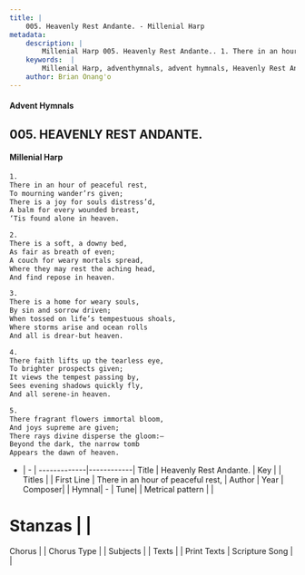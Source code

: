 ```yaml
---
title: |
    005. Heavenly Rest Andante. - Millenial Harp
metadata:
    description: |
        Millenial Harp 005. Heavenly Rest Andante.. 1. There in an hour of peaceful rest, To mourning wander’rs given; There is a joy for souls distress’d, A balm for every wounded breast, ‘Tis found alone in heaven.
    keywords:  |
        Millenial Harp, adventhymnals, advent hymnals, Heavenly Rest Andante., There in an hour of peaceful rest, . 
    author: Brian Onang'o
---
```

#### Advent Hymnals
## 005. HEAVENLY REST ANDANTE.
####  Millenial Harp
```txt
1. 
There in an hour of peaceful rest, 
To mourning wander’rs given; 
There is a joy for souls distress’d, 
A balm for every wounded breast, 
‘Tis found alone in heaven.

2. 
There is a soft, a downy bed, 
As fair as breath of even; 
A couch for weary mortals spread, 
Where they may rest the aching head, 
And find repose in heaven.

3. 
There is a home for weary souls, 
By sin and sorrow driven; 
When tossed on life’s tempestuous shoals, 
Where storms arise and ocean rolls 
And all is drear-but heaven.

4. 
There faith lifts up the tearless eye, 
To brighter prospects given; 
It views the tempest passing by, 
Sees evening shadows quickly fly, 
And all serene-in heaven.

5. 
There fragrant flowers immortal bloom, 
And joys supreme are given; 
There rays divine disperse the gloom:— 
Beyond the dark, the narrow tomb 
Appears the dawn of heaven.
```
- |   -  |
-------------|------------|
Title | Heavenly Rest Andante. |
Key |  |
Titles |  |
First Line | There in an hour of peaceful rest,  |
Author | 
Year | 
Composer|  |
Hymnal|  - |
Tune|  |
Metrical pattern | |
# Stanzas |  |
Chorus |  |
Chorus Type |  |
Subjects |  |
Texts |  |
Print Texts | 
Scripture Song |  |
    
